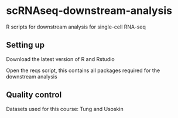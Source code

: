# scRNAseq-downstream-analysis
R scripts for downstream analysis for single-cell RNA-seq

## Setting up
Download the latest version of R and Rstudio

Open the reqs script, this contains all packages required for the downstream analysis

## Quality control
Datasets used for this course: Tung and Usoskin
